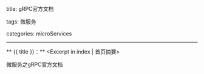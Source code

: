 title: gRPC官方文档

tags: 微服务

categories: microServices

------

** {{ title }}：** <Excerpt in index | 首页摘要>

微服务之gRPC官方文档

<!-- more -->